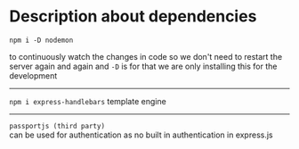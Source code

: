 # Description about dependencies

`npm i -D nodemon`

to continuously watch the changes in code so we don't need to restart the server again and again
and `-D` is for that we are only installing this for the development


---


`npm i express-handlebars`
template engine


---


`passportjs (third party)` <br>
can be used for authentication as no built in authentication in express.js
